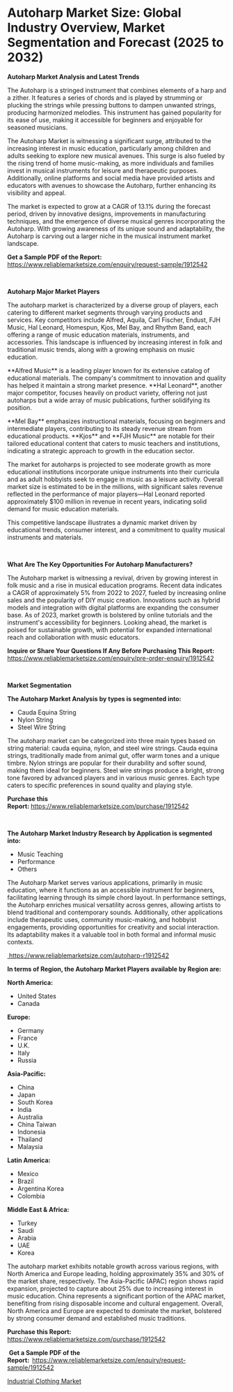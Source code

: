 <p><h1>Autoharp Market Size: Global Industry Overview, Market Segmentation and Forecast (2025 to 2032)</h1></p><p><strong>Autoharp Market Analysis and Latest Trends</strong></p>
<p><p>The Autoharp is a stringed instrument that combines elements of a harp and a zither. It features a series of chords and is played by strumming or plucking the strings while pressing buttons to dampen unwanted strings, producing harmonized melodies. This instrument has gained popularity for its ease of use, making it accessible for beginners and enjoyable for seasoned musicians.</p><p>The Autoharp Market is witnessing a significant surge, attributed to the increasing interest in music education, particularly among children and adults seeking to explore new musical avenues. This surge is also fueled by the rising trend of home music-making, as more individuals and families invest in musical instruments for leisure and therapeutic purposes. Additionally, online platforms and social media have provided artists and educators with avenues to showcase the Autoharp, further enhancing its visibility and appeal.</p><p>The market is expected to grow at a CAGR of 13.1% during the forecast period, driven by innovative designs, improvements in manufacturing techniques, and the emergence of diverse musical genres incorporating the Autoharp. With growing awareness of its unique sound and adaptability, the Autoharp is carving out a larger niche in the musical instrument market landscape.</p></p>
<p><strong>Get a Sample PDF of the Report:&nbsp;</strong> <a href="https://www.reliablemarketsize.com/enquiry/request-sample/1912542?utm_campaign=2773&utm_medium=2&utm_source=Github&utm_content=ia&utm_term=05042025&utm_id=autoharp">https://www.reliablemarketsize.com/enquiry/request-sample/1912542</a></p>
<p>&nbsp;</p>
<p><strong>Autoharp Major Market Players</strong></p>
<p><p>The autoharp market is characterized by a diverse group of players, each catering to different market segments through varying products and services. Key competitors include Alfred, Aquila, Carl Fischer, Endust, FJH Music, Hal Leonard, Homespun, Kjos, Mel Bay, and Rhythm Band, each offering a range of music education materials, instruments, and accessories. This landscape is influenced by increasing interest in folk and traditional music trends, along with a growing emphasis on music education.</p><p>**Alfred Music** is a leading player known for its extensive catalog of educational materials. The company's commitment to innovation and quality has helped it maintain a strong market presence. **Hal Leonard**, another major competitor, focuses heavily on product variety, offering not just autoharps but a wide array of music publications, further solidifying its position.</p><p>**Mel Bay** emphasizes instructional materials, focusing on beginners and intermediate players, contributing to its steady revenue stream from educational products. **Kjos** and **FJH Music** are notable for their tailored educational content that caters to music teachers and institutions, indicating a strategic approach to growth in the education sector. </p><p>The market for autoharps is projected to see moderate growth as more educational institutions incorporate unique instruments into their curricula and as adult hobbyists seek to engage in music as a leisure activity. Overall market size is estimated to be in the millions, with significant sales revenue reflected in the performance of major players—Hal Leonard reported approximately $100 million in revenue in recent years, indicating solid demand for music education materials. </p><p>This competitive landscape illustrates a dynamic market driven by educational trends, consumer interest, and a commitment to quality musical instruments and materials.</p></p>
<p>&nbsp;</p>
<p><strong>What Are The Key Opportunities For Autoharp Manufacturers?</strong></p>
<p><p>The Autoharp market is witnessing a revival, driven by growing interest in folk music and a rise in musical education programs. Recent data indicates a CAGR of approximately 5% from 2022 to 2027, fueled by increasing online sales and the popularity of DIY music creation. Innovations such as hybrid models and integration with digital platforms are expanding the consumer base. As of 2023, market growth is bolstered by online tutorials and the instrument's accessibility for beginners. Looking ahead, the market is poised for sustainable growth, with potential for expanded international reach and collaboration with music educators.</p></p>
<p><strong>Inquire or Share Your Questions If Any Before Purchasing This Report:</strong> <a href="https://www.reliablemarketsize.com/enquiry/pre-order-enquiry/1912542?utm_campaign=2773&utm_medium=2&utm_source=Github&utm_content=ia&utm_term=05042025&utm_id=autoharp">https://www.reliablemarketsize.com/enquiry/pre-order-enquiry/1912542</a></p>
<p>&nbsp;</p>
<p><strong>Market Segmentation</strong></p>
<p><strong>The Autoharp Market Analysis by types is segmented into:</strong></p>
<p><ul><li>Cauda Equina String</li><li>Nylon String</li><li>Steel Wire String</li></ul></p>
<p><p>The autoharp market can be categorized into three main types based on string material: cauda equina, nylon, and steel wire strings. Cauda equina strings, traditionally made from animal gut, offer warm tones and a unique timbre. Nylon strings are popular for their durability and softer sound, making them ideal for beginners. Steel wire strings produce a bright, strong tone favored by advanced players and in various music genres. Each type caters to specific preferences in sound quality and playing style.</p></p>
<p><strong>Purchase this Report:&nbsp;</strong><a href="https://www.reliablemarketsize.com/purchase/1912542?utm_campaign=2773&utm_medium=2&utm_source=Github&utm_content=ia&utm_term=05042025&utm_id=autoharp">https://www.reliablemarketsize.com/purchase/1912542</a></p>
<p>&nbsp;</p>
<p><strong>The Autoharp Market Industry Research by Application is segmented into:</strong></p>
<p><ul><li>Music Teaching</li><li>Performance</li><li>Others</li></ul></p>
<p><p>The Autoharp Market serves various applications, primarily in music education, where it functions as an accessible instrument for beginners, facilitating learning through its simple chord layout. In performance settings, the Autoharp enriches musical versatility across genres, allowing artists to blend traditional and contemporary sounds. Additionally, other applications include therapeutic uses, community music-making, and hobbyist engagements, providing opportunities for creativity and social interaction. Its adaptability makes it a valuable tool in both formal and informal music contexts.</p></p>
<p><a href="https://www.reliablemarketsize.com/autoharp-r1912542?utm_campaign=2773&utm_medium=2&utm_source=Github&utm_content=ia&utm_term=05042025&utm_id=autoharp">&nbsp;https://www.reliablemarketsize.com/autoharp-r1912542</a></p>
<p><strong>In terms of Region, the Autoharp Market Players available by Region are:</strong></p>
<p>
    <p> <strong> North America: </strong>
        <ul>
            <li>United States</li>
            <li>Canada</li>
        </ul>
        </p> 
    <p> <strong> Europe: </strong>
        <ul>
            <li>Germany</li>
            <li>France</li>
            <li>U.K.</li>
            <li>Italy</li>
            <li>Russia</li>
        </ul>
        </p> 
    <p> <strong> Asia-Pacific: </strong>
        <ul>
            <li>China</li>
            <li>Japan</li>
            <li>South Korea</li>
            <li>India</li>
            <li>Australia</li>
            <li>China Taiwan</li>
            <li>Indonesia</li>
            <li>Thailand</li>
            <li>Malaysia</li>
        </ul>
        </p> 
    <p> <strong> Latin America: </strong>
        <ul>
            <li>Mexico</li>
            <li>Brazil</li>
            <li>Argentina Korea</li>
            <li>Colombia</li>
        </ul>
        </p> 
    <p> <strong> Middle East & Africa: </strong>
        <ul>
            <li>Turkey</li>
            <li>Saudi</li>
            <li>Arabia</li>
            <li>UAE</li>
            <li>Korea</li>
        </ul>
    </p>
    </p>
<p><p>The autoharp market exhibits notable growth across various regions, with North America and Europe leading, holding approximately 35% and 30% of the market share, respectively. The Asia-Pacific (APAC) region shows rapid expansion, projected to capture about 25% due to increasing interest in music education. China represents a significant portion of the APAC market, benefiting from rising disposable income and cultural engagement. Overall, North America and Europe are expected to dominate the market, bolstered by strong consumer demand and established music traditions.</p></p>
<p><strong>Purchase this Report: </strong><a href="https://www.reliablemarketsize.com/purchase/1912542?utm_campaign=2773&utm_medium=2&utm_source=Github&utm_content=ia&utm_term=05042025&utm_id=autoharp">https://www.reliablemarketsize.com/purchase/1912542</a></p>
<p>&nbsp;<strong>Get a Sample PDF of the Report:&nbsp;&nbsp;</strong><a href="https://www.reliablemarketsize.com/enquiry/request-sample/1912542?utm_campaign=2773&utm_medium=2&utm_source=Github&utm_content=ia&utm_term=05042025&utm_id=autoharp">https://www.reliablemarketsize.com/enquiry/request-sample/1912542</a></p>
<p><strong></strong></p>
<p><p><a href="https://github.com/abantolemox08/Market-Research-Report-List-1/blob/main/industrial-clothing-market.md?utm_campaign=2773&utm_medium=2&utm_source=Github&utm_content=ia&utm_term=05042025&utm_id=autoharp">Industrial Clothing Market</a></p></p>
